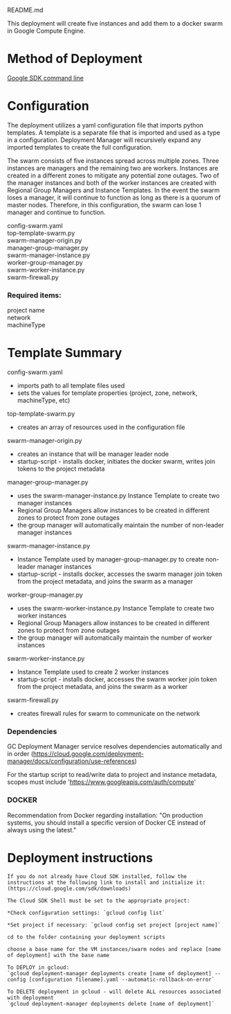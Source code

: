 README.md

This deployment will create five instances and add them to a docker swarm in Google Compute Engine. 

# Method of Deployment

[Google SDK command line](https://cloud.google.com/sdk/downloads)

# Configuration

The deployment utilizes a yaml configuration file that imports python templates. A template is a separate file that is imported and used as a type in a configuration. Deployment Manager will recursively expand any imported templates to create the full configuration.

The swarm consists of five instances spread across multiple zones. Three instances are managers and the remaining two are workers. Instances are created in a different zones to mitigate any potential zone outages. Two of the manager instances and both of the worker instances are created with Regional Group Managers and Instance Templates. In the event the swarm loses a manager, it will continue to function as long as there is a quorum of master nodes. Therefore, in this configuration, the swarm can lose 1 manager and continue to function.

config-swarm.yaml<br>
top-template-swarm.py<br>
swarm-manager-origin.py<br>
manager-group-manager.py<br>
swarm-manager-instance.py<br>
worker-group-manager.py<br>
swarm-worker-instance.py<br>
swarm-firewall.py<br>


### Required items:
project name<br>
network<br>
machineType<br>


# Template Summary

config-swarm.yaml
- imports path to all template files used
- sets the values for template properties (project, zone, network, machineType, etc)

top-template-swarm.py
- creates an array of resources used in the configuration file

swarm-manager-origin.py
- creates an instance that will be manager leader node
- startup-script - installs docker, initiates the docker swarm, writes join tokens to the project metadata

manager-group-manager.py
- uses the swarm-manager-instance.py Instance Template to create two manager instances
- Regional Group Managers allow instances to be created in different zones to protect from zone outages
- the group manager will automatically maintain the number of non-leader manager instances

swarm-manager-instance.py
- Instance Template used by manager-group-manager.py to create non-leader manager instances
- startup-script - installs docker, accesses the swarm manager join token from the project metadata, and joins the swarm as a manager

worker-group-manager.py
- uses the swarm-worker-instance.py Instance Template to create two worker instances
- Regional Group Managers allow instances to be created in different zones to protect from zone outages
- the group manager will automatically maintain the number of worker instances

swarm-worker-instance.py
- Instance Template used to create 2 worker instances
- startup-script - installs docker, accesses the swarm worker join token from the project metadata, and joins the swarm as a worker

swarm-firewall.py
- creates firewall rules for swarm to communicate on the network


### Dependencies

GC Deployment Manager service resolves dependencies automatically and in order
(https://cloud.google.com/deployment-manager/docs/configuration/use-references)

For the startup script to read/write data to project and instance metadata, scopes must include 'https://www.googleapis.com/auth/compute'

### DOCKER

Recommendation from Docker regarding installation: "On production systems, you should install a specific version of Docker CE instead of always using the latest."

# Deployment instructions

    If you do not already have Cloud SDK installed, follow the instructions at the following link to install and initialize it:
    (https://cloud.google.com/sdk/downloads)

    The Cloud SDK Shell must be set to the appropriate project:

    *Check configuration settings: `gcloud config list`

    *Set project if necessary: `gcloud config set project [project name]`

    cd to the folder containing your deployment scripts

    choose a base name for the VM instances/swarm nodes and replace [name of deployment] with the base name

    To DEPLOY in gcloud: 
    `gcloud deployment-manager deployments create [name of deployment] --config [configuration filename].yaml --automatic-rollback-on-error`

    To DELETE deployment in gcloud - will delete ALL resources associated with deployment 
    `gcloud deployment-manager deployments delete [name of deployment]`

